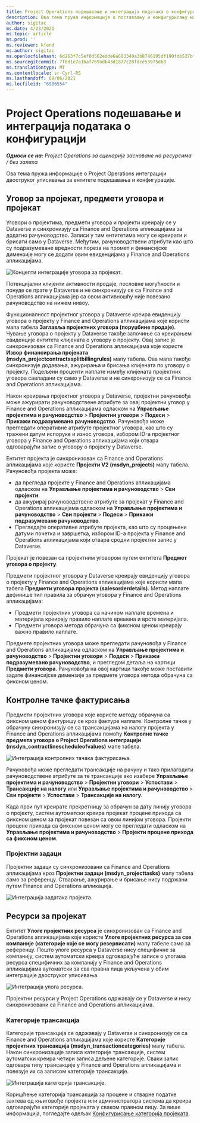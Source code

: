 ```yaml
---
title: Project Operations подешавање и интеграција података о конфигурацији
description: Ова тема пружа информације о постављању и конфигурисању мапа двоструког уписивања у Project Operations.
author: sigitac
ms.date: 4/23/2021
ms.topic: article
ms.prod: ''
ms.reviewer: kfend
ms.author: sigitac
ms.openlocfilehash: 6d263f7c5ef0d562edde6a603340a3b8746195df190fdb527bfa40297f68eed2
ms.sourcegitcommit: 7f8d1e7a16af769adb43d1877c28fdce53975db8
ms.translationtype: MT
ms.contentlocale: sr-Cyrl-RS
ms.lasthandoff: 08/06/2021
ms.locfileid: "6986554"
---
```

# <a name="project-operations-setup-and-configuration-data-integration"></a>Project Operations подешавање и интеграција података о конфигурацији

_**Односи се на:** Project Operations за сценарије засноване на ресурсима / без залиха_

Ова тема пружа информације о Project Operations интеграцији двоструког уписивања за ентитете подешавања и конфигурације.

## <a name="project-contracts-contract-lines-and-projects"></a>Уговор за пројекат, предмети уговора и пројекат

Уговори о пројектима, предмети уговора и пројекти креирају се у Dataverse и синхронизују са Finance and Operations апликацијама за додатно рачуноводство. Записи у тим ентитетима могу се креирати и брисати само у Dataverse. Међутим, рачуноводствени атрибути као што су подразумеване вредности пореза на промет и финансијске димензије могу се додати овим евиденцијама у Finance and Operations апликацијама.

  ![Концепти интеграције уговора за пројекат.](./media/1ProjectContract.jpg)

Потенцијални клијенти активности продаје, пословне могућности и понуде се прате у Dataverse и не синхронизују се са Finance and Operations апликацијама јер са овом активношћу није повезано рачуноводство на нижем нивоу.

Функционалност пројектног уговора у Dataverse креира евиденцију уговора о пројекту у Finance and Operations апликацијама које користи мапа табела **Заглавља пројектних уговора (поруџбине продаје)**. Чување уговора о пројекту у Dataverse такође започиње са креирањем евиденције ентитета клијената о уговору о пројекту. Овај запис је синхронизован са Finance and Operations апликацијама које користе **Извор финансирања пројеката (msdyn\_projectcontractssplitbillingrules)** мапу табела. Ова мапа такође синхронизује додавања, ажурирања и брисања клијената по уговору о пројекту. Подељени проценти наплате између клијената пројектних уговора савладани су само у Dataverse и не синхронизују се са Finance and Operations апликацијама.

Након креирања пројектног уговора у Dataverse, пројектни рачуновођа може ажурирати рачуноводствене атрибуте за овај пројектни уговор у Finance and Operations апликацијама одласком на **Управљање пројектима и рачуноводство** > **Пројектни уговори** > **Подеси** > **Прикажи подразумевано рачуноводство**. Рачуновођа може прегледати оперативне атрибуте пројектног уговора, као што су тражени датум испоруке и износ уговора, избором ID-а пројектног уговора у Finance and Operations апликацијама који отвара одговарајући запис о уговору о пројекту у Dataverse.

Ентитет пројекта је синхронизован са Finance and Operations апликацијама које користе **Пројекти V2 (msdyn\_projects)** мапу табела. Рачуновођа пројекта може:

  - да прегледа пројекте у Finance and Operations апликацијама одласком на **Управљање пројектима и рачуноводство** > **Сви пројекти**. 
  - да ажурирај рачуноводствене атрибуте за пројекат у Finance and Operations апликацијама одласком на **Управљање пројектима и рачуноводство** > **Сви пројекти** > **Подеси** > **Прикажи подразумевано рачуноводство**.  
  - Прегледајте оперативне атрибуте пројекта, као што су процењени датуми почетка и завршетка, избором ID-а пројекта у Finance and Operations апликацијама који отвара сродни пројектни запис у Dataverse.

Пројекат је повезан са пројектним уговором путем ентитета **Предмет уговора о пројекту**.

Предмети пројектног уговора у Dataverse креирају евиденцију уговора о пројекту у Finance and Operations апликацијама које користи мапа табела **Предмети уговора пројекта (salesorderdetails)**. Метод наплате дефинише тип правила за обрачун уговора у Finance and Operations апликацијама:

  - Предмети пројектних уговора са начином наплате времена и материјала креирају правило наплате времена и врсте материјала.
  - Предмети уговора метода обрачуна са фиксном ценом креирају важно правило наплате.

Предмете пројектних уговора може прегледати рачуновођа у Finance and Operations апликацијама одласком на **Управљање пројектима и рачуноводство** > **Пројектни уговори** > **Подеси** > **Прикажи подразумевано рачуноводство**, и прегледом детаља на картици **Предмети уговора**. Рачуновођа на овој картици такође може поставити задате финансијске димензије за предмете уговора метода обрачуна са фиксном ценом.

## <a name="billing-milestones"></a>Контролне тачке фактурисања

Предмети пројектних уговора које користе методу обрачуна са фиксном ценом фактуришу се кроз фактуре наплате. Контролне тачке у обрачуну синхронизују се са трансакцијама на налогу пројекта у Finance and Operations апликацијама помоћу **Контролне тачке предмета уговора о Project Operations интеграцији (msdyn\_contractlinescheduleofvalues)** мапе табела.

  ![Интеграција контролних тачака фактурисања.](./media/2Milestones.jpg)

Рачуновођа може прегледати трансакције на рачуну и тако прилагодити рачуноводствене атрибуте за те трансакције ако изабере **Управљање пројектима и рачуноводство** > **Пројектни уговори** > **Успостави** > **Трансакције на налогу** или **Управљање пројектима и рачуноводство** > **Сви пројекти** > **Успостави** > **Трансакције на налогу**.

Када први пут креирате прекретницу за обрачун за дату линију уговора о пројекту, систем аутоматски креира пројекат процене прихода са фиксном ценом за пројекат повезан са овом линијом уговора. Пројекти процене прихода са фиксном ценом могу се прегледати одласком на **Управљање пројектима и рачуноводство** > **Пројекти процене прихода са фиксном ценом**.

### <a name="project-tasks"></a>Пројектни задаци

Пројектни задаци су синхронизовани са Finance and Operations апликацијама кроз **Пројектни задаци (msdyn\_projecttasks)** мапу табела само за референцу. Стварање, ажурирање и брисање нису подржани путем Finance and Operations апликација.

  ![Интеграција задатака пројекта.](./media/3Tasks.jpg)

## <a name="project-resources"></a>Ресурси за пројекат

Ентитет **Улоге пројектних ресурса** је синхронизован са Finance and Operations апликацијама које користе **Улоге пројектних ресурса за све компаније (категорије које се могу резервисати)** мапу табеле само за референцу. Пошто улоге ресурса у Dataverse нису специфичне за компанију, систем аутоматски креира одговарајуће записе о улогама ресурса специфичних за компанију у Finance and Operations апликацијама аутоматски за сва правна лица укључена у обим интеграције двоструког уписивања.

![Интеграција улога ресурса.](./media/5Resources.jpg)

Пројектни ресурси у Project Operations одржавају се у Dataverse и нису синхронизовани са Finance and Operations апликацијама.

### <a name="transaction-categories"></a>Категорије трансакција

Категорије трансакција се одржавају у Dataverse и синхронизују се са Finance and Operations апликацијама које користе **Категорије пројектних трансакција (msdyn\_transactioncategories)** мапу табела. Након синхронизације записа категорије трансакције, систем аутоматски креира четири записа дељене категорије. Сваки запис одговара типу трансакције у Finance and Operations апликацијама и повезује их са записом категорије трансакције.

![Интеграција категорија трансакције.](./media/4TransactionCategories.jpg)

Коришћење категорија трансакција за процене и стварне податке захтева од књиговође пројекта или администратора система да креира одговарајуће категорије пројеката у сваком правном лицу. За више информација, погледајте одељак [Конфигурисање категорија пројеката](../project-accounting/configure-project-categories.md).
